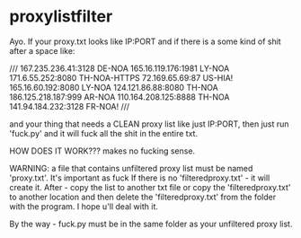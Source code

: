 # proxylistfilter
Ayo. If your proxy.txt looks like IP:PORT and if there is a some kind of shit after a space like:

/// 167.235.236.41:3128 DE-NOA 
165.16.119.176:1981 LY-NOA 
171.6.55.252:8080 TH-NOA-HTTPS 
72.169.65.69:87 US-HIA! 
165.16.60.192:8080 LY-NOA 
124.121.86.88:8080 TH-NOA 
186.125.218.187:999 AR-NOA 
110.164.208.125:8888 TH-NOA 
141.94.184.232:3128 FR-NOA! ///

and your thing that needs a CLEAN proxy list like just IP:PORT, then just run 'fuck.py' and it will fuck all the shit in the entire txt.

HOW DOES IT WORK???
makes no fucking sense.

WARNING: a file that contains unfiltered proxy list must be named 'proxy.txt'. It's important as fuck
If there is no 'filteredproxy.txt' - it will create it.
After - copy the list to another txt file or copy the 'filteredproxy.txt' to another location and then delete the 'filteredproxy.txt' from the folder with the program. I hope u'll deal with it. 

By the way - fuck.py must be in the same folder as your unfiltered proxy list.
